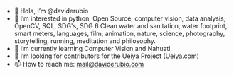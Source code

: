 - 👋 Hola, I’m @daviderubio
- 👀 I’m interested in python, Open Source, computer vision, data analysis, OpenCV, SQL, SDG's, SDG 6 Clean water and sanitation, water footprint, smart meters, languages, film, animation, nature, science, photography, storytelling, running, meditation and philosophy.
- 🌱 I’m currently learning Computer Vision and Nahuatl
- 👀 I’m looking for contributors for the Ueiya Project (Ueiya.com)
- 📫 How to reach me: mail@daviderubio.com

<!---
daviderubio/daviderubio is a ✨ special ✨ repository because its `README.md` (this file) appears on your GitHub profile.
You can click the Preview link to take a look at your changes.
--->

